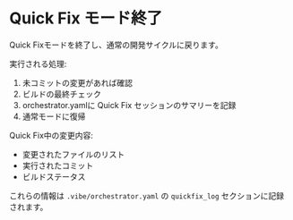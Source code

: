 # Quick Fix モード終了

Quick Fixモードを終了し、通常の開発サイクルに戻ります。

実行される処理:
1. 未コミットの変更があれば確認
2. ビルドの最終チェック
3. orchestrator.yamlに Quick Fix セッションのサマリーを記録
4. 通常モードに復帰

Quick Fix中の変更内容:
- 変更されたファイルのリスト
- 実行されたコミット
- ビルドステータス

これらの情報は `.vibe/orchestrator.yaml` の `quickfix_log` セクションに記録されます。
